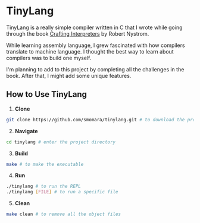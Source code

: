 # TinyLang

TinyLang is a really simple compiler written in C that I wrote while going through the book [Crafting Interpreters](https://craftinginterpreters.com/) by Robert Nystrom.

While learning assembly language, I grew fascinated with how compilers translate to machine language. I thought the best way to learn about compilers was to build one myself.

I'm planning to add to this project by completing all the challenges in the book. After that, I might add some unique features.

## How to Use TinyLang
1. **Clone**
```bash
git clone https://github.com/smomara/tinylang.git # to download the project

```
2. **Navigate**
```bash
cd tinylang # enter the project directory
```
3. **Build**
```bash
make # to make the executable
```
4. **Run**
```bash
./tinylang # to run the REPL
./tinylang [FILE] # to run a specific file
```
5. **Clean**
```bash
make clean # to remove all the object files
```
